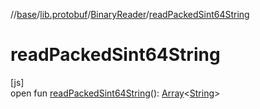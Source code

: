 //[base](../../../index.md)/[lib.protobuf](../index.md)/[BinaryReader](index.md)/[readPackedSint64String](read-packed-sint64-string.md)

# readPackedSint64String

[js]\
open fun [readPackedSint64String](read-packed-sint64-string.md)(): [Array](https://kotlinlang.org/api/latest/jvm/stdlib/kotlin/-array/index.html)&lt;[String](https://kotlinlang.org/api/latest/jvm/stdlib/kotlin/-string/index.html)&gt;
